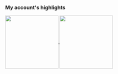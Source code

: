 ### My account's highlights

<!--- Adding Github status ---> 
<a href="https://github.com/berserkhmdvhb/berserkhmdvhb">
  <img align="center" src="github-readme-stats-gamma-mocha.vercel.app/api?username=berserkhmdvhb&show_icons=true&theme=transparent" height = "170"/>
</a>
<!--- Showing Top Languages Used ---> 
<a href="https://github.com/berserkhmdvhb/berserkhmdvhb">
  <img align="center" src="github-readme-stats-gamma-mocha.vercel.app/api/top-langs/?username=berserkhmdvhb&layout=compact&theme=transparent" height = "170"/>
</a>


